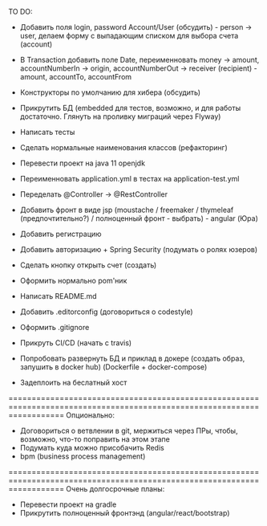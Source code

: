 TO DO:

- Добавить поля login, password Account/User (обсудить)
        - person -> user, делаем форму с выпадающим списком для выбора счета (account)
        
- В Transaction добавить полe Date, переименновать money -> amount, accountNumberIn -> origin, accountNumberOut -> receiver (recipient)
        - amount, accountTo, accountFrom
        
- Конструкторы по умолчанию для хибера (обсудить)

- Прикрутить БД (embedded для тестов, возможно, и для работы достаточно. Глянуть на проливку миграций через Flyway)
- Написать тесты
- Сделать нормальные наименования классов (рефакторинг)
- Перевести проект на java 11 openjdk
- Переименновать application.yml в тестах на application-test.yml
- Переделать @Controller -> @RestController
- Добавить фронт в виде jsp (moustache / freemaker / thymeleaf (предпочтительно?) / полноценный фронт - выбрать)
        - angular (Юра)

- Добавить регистрацию
- Добавить авторизацию + Spring Security (подумать о ролях юзеров)
- Сделать кнопку открыть счет (создать)


- Оформить нормально pom'ник
- Написать README.md
- Добавить .editorconfig (договориться о codestyle)
- Оформить .gitignore
- Прикруть CI/CD (начать с travis)

- Попробовать развернуть БД и приклад в докере (создать образ, запушить в docker hub) (Dockerfile + docker-compose)
- Задеплоить на беслатный хост


========================================================================================================================
Опционально:

- Договориться о ветвлении в git, мержиться через ПРы, чтобы, возможно, что-то поправить на этом этапе
- Подумать куда можно присобачить Redis
- bpm (business process management)


========================================================================================================================
Очень долгосрочные планы:

- Перевести проект на gradle
- Прикрутить полноценный фронтэнд (angular/react/bootstrap)